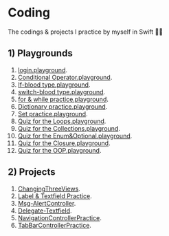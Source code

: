 # Coding
The codings & projects I practice by myself in Swift 💁🏻   

## 1) Playgrounds

1) [login.playground](https://github.com/ByoungilYoun/Coding/blob/master/login.playground/Contents.swift).  
2) [Conditional Operator.playground](https://github.com/ByoungilYoun/Coding/blob/master/Conditional%20Operator.playground/Contents.swift).  
3) [If-blood type.playground](https://github.com/ByoungilYoun/Coding/blob/master/If-blood%20type.playground/Contents.swift).  
4) [switch-blood type.playground](https://github.com/ByoungilYoun/Coding/blob/master/switch-blood%20type.playground/Contents.swift).  
5) [for & while practice.playground](https://github.com/ByoungilYoun/Coding/blob/master/for%20%26%20while%20practice.playground/Contents.swift).  
6) [Dictionary practice.playground](https://github.com/ByoungilYoun/Coding/blob/master/Dictionary%20practice.playground/Contents.swift).  
7) [Set practice.playground](https://github.com/ByoungilYoun/Coding/blob/master/Set%20practice.playground/Contents.swift).  
8) [Quiz for the Loops.playground](https://github.com/ByoungilYoun/Coding/blob/master/Quiz%20for%20the%20Loops.playground/Contents.swift).  
9) [Quiz for the Collections.playground](https://github.com/ByoungilYoun/Coding/blob/master/Quiz%20for%20the%20Collections.playground/Contents.swift).  
10) [Quiz for the Enum&Optional.playground](https://github.com/ByoungilYoun/Coding/blob/master/Quiz%20for%20the%20Enum%26Optional.playground/Contents.swift).  
11) [Quiz for the Closure.playground](https://github.com/ByoungilYoun/Coding/blob/master/Quiz%20for%20the%20Closure.playground/Contents.swift).  
12) [Quiz for the OOP.playground](https://github.com/ByoungilYoun/Coding/blob/master/Quiz%20for%20the%20OOP.playground/Contents.swift).  

## 2) Projects 

1) [ChangingThreeViews](https://github.com/ByoungilYoun/Coding/tree/master/ChangingThreeViews/ChangingThreeViews).  
2) [Label & Textfield Practice](https://github.com/ByoungilYoun/Coding/tree/master/Label_TextField_Practice/Label_TextField_Practice).  
3) [Msg-AlertController](https://github.com/ByoungilYoun/Coding/tree/master/Msg-AlertController/Msg-AlertController).   
4) [Delegate-Textfield](https://github.com/ByoungilYoun/Coding/tree/master/Delegate_TextField/Delegate_TextField).  
5) [NavigationControllerPractice](https://github.com/ByoungilYoun/Coding/tree/master/NavigationPractice/NavigationPractice). 
6) [TabBarControllerPractice](https://github.com/ByoungilYoun/Coding/tree/master/TabBarControllerPractice/TabBarControllerPractice). 


